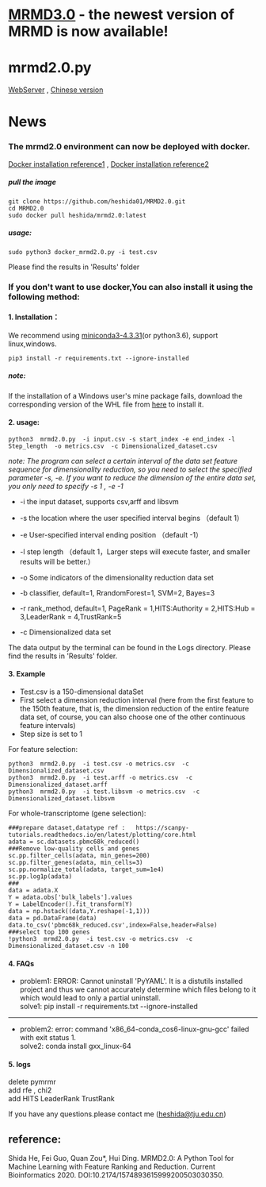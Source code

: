 # [MRMD3.0](https://github.com/heshida01/MRMD3.0/) - the newest version of MRMD is now available!
# mrmd2.0.py 
[WebServer](http://lab.malab.cn:5001/MRMD2.0/Home) ,  [Chinese version](https://github.com/heshida01/MRMD2.0/blob/master/README_CN.md)
# News  
### The mrmd2.0 environment can now be deployed with docker.   
[Docker installation reference1](https://www.docker.com/products/docker-desktop)  ,   [Docker installation reference2](https://github.com/komavideo/LearnDocker/tree/master/Lesson02)  
##### pull the image
  ```
  git clone https://github.com/heshida01/MRMD2.0.git  
  cd MRMD2.0  
  sudo docker pull heshida/mrmd2.0:latest
  ```  
##### usage:  
  ```
  sudo python3 docker_mrmd2.0.py -i test.csv
  ```
  Please find the results in 'Results' folder

###  If you don't want to use docker,You can also install it using the following method:
#### 1. Installation：
We recommend using [miniconda3-4.3.31](https://repo.anaconda.com/miniconda/)(or python3.6), support linux,windows.  


  ```
  pip3 install -r requirements.txt --ignore-installed
  ```  

  ##### note:
  If the installation of a Windows user's mine package fails, download the corresponding version of the WHL file from [here](https://www.lfd.uci.edu/~gohlke/pythonlibs/) to install it.
  
 #### 2. usage:

 ```
 python3  mrmd2.0.py  -i input.csv -s start_index -e end_index -l Step_length  -o metrics.csv  -c Dimensionalized_dataset.csv
 ```
 
*note: The program can select a certain interval of the data set feature sequence for dimensionality reduction, so you need to select the specified parameter -s, -e. If you want to reduce the dimension of the entire data set, you only need to specify -s 1 , -e -1*

 * -i  the input dataset, supports csv,arff and libsvm 
 
 * -s the location where the user specified interval begins （default 1）
 
 * -e User-specified interval ending position （default -1）
 
 * -l step length （default 1，Larger steps will execute faster, and smaller results will be better.）
 
 * -o  Some indicators of the dimensionality reduction data set 
 
 * -b classifier, default=1, RrandomForest=1, SVM=2, Bayes=3
 
 * -r rank_method, default=1,  PageRank = 1,HITS:Authority = 2,HITS:Hub = 3,LeaderRank = 4,TrustRank=5
 
 * -c  Dimensionalized data set 
 
 The data output by the terminal can be found in the Logs directory. Please find the results in 'Results' folder. 

 #### 3. Example
 * Test.csv is a 150-dimensional dataSet
 * First select a dimension reduction interval (here from the first feature to the 150th feature, that is, the dimension reduction of the entire feature data set, of course, you can also choose one of the other continuous feature intervals)  
 * Step size is set to 1  

For feature selection:
 
```
python3  mrmd2.0.py  -i test.csv -o metrics.csv  -c Dimensionalized_dataset.csv
python3  mrmd2.0.py  -i test.arff -o metrics.csv  -c Dimensionalized_dataset.arff
python3  mrmd2.0.py  -i test.libsvm -o metrics.csv  -c Dimensionalized_dataset.libsvm
```
For whole-transcriptome (gene selection):
```
###prepare dataset,datatype ref :   https://scanpy-tutorials.readthedocs.io/en/latest/plotting/core.html
adata = sc.datasets.pbmc68k_reduced()
###Remove low-quality cells and genes
sc.pp.filter_cells(adata, min_genes=200)
sc.pp.filter_genes(adata, min_cells=3)
sc.pp.normalize_total(adata, target_sum=1e4)
sc.pp.log1p(adata) 
###
data = adata.X
Y = adata.obs['bulk_labels'].values
Y = LabelEncoder().fit_transform(Y)
data = np.hstack((data,Y.reshape(-1,1)))
data = pd.DataFrame(data)
data.to_csv('pbmc68k_reduced.csv',index=False,header=False)
###select top 100 genes
!python3  mrmd2.0.py  -i test.csv -o metrics.csv  -c Dimensionalized_dataset.csv -n 100
```

#### 4. FAQs
* problem1: ERROR: Cannot uninstall 'PyYAML'. It is a distutils installed project and thus we cannot accurately determine which files belong to it which would lead to only a partial uninstall.   
solve1: pip install -r requirements.txt  --ignore-installed
*************************
* problem2:  error: command 'x86_64-conda_cos6-linux-gnu-gcc' failed with exit status 1.   
solve2:  conda install gxx_linux-64
#### 5. logs
delete pymrmr  
add rfe , chi2  
add HITS LeaderRank TrustRank

If you have any questions.please contact me (heshida@tju.edu.cn)

## reference:  
Shida He, Fei Guo, Quan Zou*, Hui Ding. MRMD2.0: A Python Tool for Machine Learning with Feature Ranking and Reduction. Current Bioinformatics 2020. DOI:10.2174/1574893615999200503030350. 


